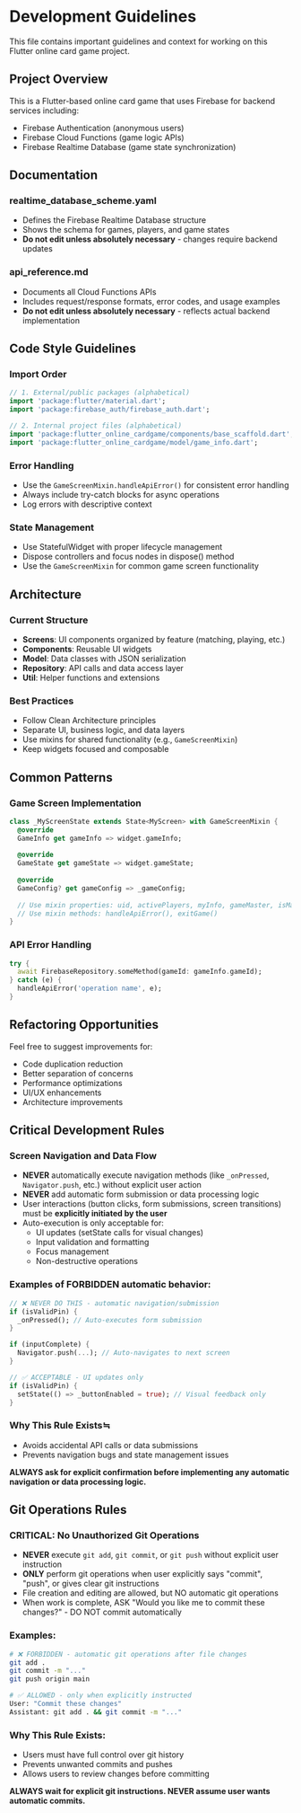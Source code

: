 # Development Guidelines

This file contains important guidelines and context for working on this Flutter online card game project.

## Project Overview

This is a Flutter-based online card game that uses Firebase for backend services including:
- Firebase Authentication (anonymous users)
- Firebase Cloud Functions (game logic APIs)
- Firebase Realtime Database (game state synchronization)

## Documentation

### realtime_database_scheme.yaml
- Defines the Firebase Realtime Database structure
- Shows the schema for games, players, and game states
- **Do not edit unless absolutely necessary** - changes require backend updates

### api_reference.md
- Documents all Cloud Functions APIs
- Includes request/response formats, error codes, and usage examples
- **Do not edit unless absolutely necessary** - reflects actual backend implementation

## Code Style Guidelines

### Import Order
```dart
// 1. External/public packages (alphabetical)
import 'package:flutter/material.dart';
import 'package:firebase_auth/firebase_auth.dart';

// 2. Internal project files (alphabetical)
import 'package:flutter_online_cardgame/components/base_scaffold.dart';
import 'package:flutter_online_cardgame/model/game_info.dart';
```

### Error Handling
- Use the `GameScreenMixin.handleApiError()` for consistent error handling
- Always include try-catch blocks for async operations
- Log errors with descriptive context

### State Management
- Use StatefulWidget with proper lifecycle management
- Dispose controllers and focus nodes in dispose() method
- Use the `GameScreenMixin` for common game screen functionality

## Architecture

### Current Structure
- **Screens**: UI components organized by feature (matching, playing, etc.)
- **Components**: Reusable UI widgets
- **Model**: Data classes with JSON serialization
- **Repository**: API calls and data access layer
- **Util**: Helper functions and extensions

### Best Practices
- Follow Clean Architecture principles
- Separate UI, business logic, and data layers
- Use mixins for shared functionality (e.g., `GameScreenMixin`)
- Keep widgets focused and composable

## Common Patterns

### Game Screen Implementation
```dart
class _MyScreenState extends State<MyScreen> with GameScreenMixin {
  @override
  GameInfo get gameInfo => widget.gameInfo;
  
  @override
  GameState get gameState => widget.gameState;
  
  @override
  GameConfig? get gameConfig => _gameConfig;
  
  // Use mixin properties: uid, activePlayers, myInfo, gameMaster, isMaster
  // Use mixin methods: handleApiError(), exitGame()
}
```

### API Error Handling
```dart
try {
  await FirebaseRepository.someMethod(gameId: gameInfo.gameId);
} catch (e) {
  handleApiError('operation name', e);
}
```

## Refactoring Opportunities

Feel free to suggest improvements for:
- Code duplication reduction
- Better separation of concerns
- Performance optimizations
- UI/UX enhancements
- Architecture improvements

## Critical Development Rules

### Screen Navigation and Data Flow
- **NEVER** automatically execute navigation methods (like `_onPressed`, `Navigator.push`, etc.) without explicit user action
- **NEVER** add automatic form submission or data processing logic
- User interactions (button clicks, form submissions, screen transitions) must be **explicitly initiated by the user**
- Auto-execution is only acceptable for:
  - UI updates (setState calls for visual changes)
  - Input validation and formatting
  - Focus management
  - Non-destructive operations

### Examples of FORBIDDEN automatic behavior:
```dart
// ❌ NEVER DO THIS - automatic navigation/submission
if (isValidPin) {
  _onPressed(); // Auto-executes form submission
}

if (inputComplete) {
  Navigator.push(...); // Auto-navigates to next screen
}

// ✅ ACCEPTABLE - UI updates only
if (isValidPin) {
  setState(() => _buttonEnabled = true); // Visual feedback only
}
```

### Why This Rule Exists≒
- Avoids accidental API calls or data submissions
- Prevents navigation bugs and state management issues

**ALWAYS ask for explicit confirmation before implementing any automatic navigation or data processing logic.**

## Git Operations Rules

### CRITICAL: No Unauthorized Git Operations
- **NEVER** execute `git add`, `git commit`, or `git push` without explicit user instruction
- **ONLY** perform git operations when user explicitly says "commit", "push", or gives clear git instructions
- File creation and editing are allowed, but NO automatic git operations
- When work is complete, ASK "Would you like me to commit these changes?" - DO NOT commit automatically

### Examples:
```bash
# ❌ FORBIDDEN - automatic git operations after file changes
git add .
git commit -m "..."
git push origin main

# ✅ ALLOWED - only when explicitly instructed
User: "Commit these changes"
Assistant: git add . && git commit -m "..."
```

### Why This Rule Exists:
- Users must have full control over git history
- Prevents unwanted commits and pushes
- Allows users to review changes before committing

**ALWAYS wait for explicit git instructions. NEVER assume user wants automatic commits.**